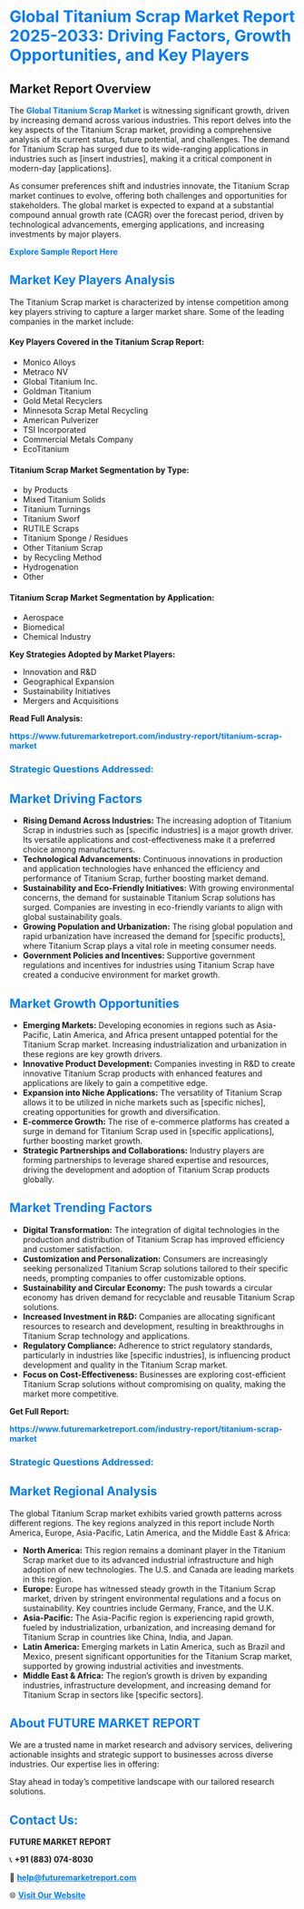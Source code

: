 <h1 style="color: #007BFF;">Global Titanium Scrap Market Report 2025-2033: Driving Factors, Growth Opportunities, and Key Players</h1>

<section id="overview">
<h2>Market Report Overview</h2>
<p>The <a href="https://www.futuremarketreport.com/industry-report/titanium-scrap-market" style="color: #007BFF; text-decoration: none;"><strong>Global Titanium Scrap Market</strong></a> is witnessing significant growth, driven by increasing demand across various industries. This report delves into the key aspects of the Titanium Scrap market, providing a comprehensive analysis of its current status, future potential, and challenges. The demand for Titanium Scrap has surged due to its wide-ranging applications in industries such as [insert industries], making it a critical component in modern-day [applications].</p>
<p>As consumer preferences shift and industries innovate, the Titanium Scrap market continues to evolve, offering both challenges and opportunities for stakeholders. The global market is expected to expand at a substantial compound annual growth rate (CAGR) over the forecast period, driven by technological advancements, emerging applications, and increasing investments by major players.</p>
</section>

<section id="overview">
<p><a href="https://www.futuremarketreport.com/request-sample/reportId=102516" style="color: #007BFF; text-decoration: none;"><strong>Explore Sample Report Here</strong></a></p>
</section>

<section id="key-players">
<h2 style="color: #007BFF;">Market Key Players Analysis</h2>
<p>The Titanium Scrap market is characterized by intense competition among key players striving to capture a larger market share. Some of the leading companies in the market include:</p>
<h4>Key Players Covered in the Titanium Scrap Report:</h4>
<ul><li>Monico Alloys</li><li>Metraco NV</li><li>Global Titanium Inc.</li><li>Goldman Titanium</li><li>Gold Metal Recyclers</li><li>Minnesota Scrap Metal Recycling</li><li>American Pulverizer</li><li>TSI Incorporated</li><li>Commercial Metals Company</li><li>EcoTitanium</li></ul>
<h4>Titanium Scrap Market Segmentation by Type:</h4>
<ul><li>by Products</li><li>Mixed Titanium Solids</li><li>Titanium Turnings</li><li>Titanium Sworf</li><li>RUTILE Scraps</li><li>Titanium Sponge / Residues</li><li>Other Titanium Scrap</li><li>by Recycling Method</li><li>Hydrogenation</li><li>Other</li></ul>

<h4>Titanium Scrap Market Segmentation by Application:</h4>
<ul><li>Aerospace</li><li>Biomedical</li><li>Chemical Industry</li></ul>
<p><strong>Key Strategies Adopted by Market Players:</strong></p>
<ul>
<li>Innovation and R&D</li>
<li>Geographical Expansion</li>
<li>Sustainability Initiatives</li>
<li>Mergers and Acquisitions</li>
</ul>
</section>

<section>
<p><strong>Read Full Analysis: </strong></p><a href="https://www.futuremarketreport.com/industry-report/titanium-scrap-market" style="color: #007BFF; text-decoration: none;"><strong>https://www.futuremarketreport.com/industry-report/titanium-scrap-market</strong></a>
<h3 style="color: #007BFF;">Strategic Questions Addressed:</h3>
</section>

<section id="driving-factors">
<h2 style="color: #007BFF;">Market Driving Factors</h2>
<ul>
<li><strong>Rising Demand Across Industries:</strong> The increasing adoption of Titanium Scrap in industries such as [specific industries] is a major growth driver. Its versatile applications and cost-effectiveness make it a preferred choice among manufacturers.</li>
<li><strong>Technological Advancements:</strong> Continuous innovations in production and application technologies have enhanced the efficiency and performance of Titanium Scrap, further boosting market demand.</li>
<li><strong>Sustainability and Eco-Friendly Initiatives:</strong> With growing environmental concerns, the demand for sustainable Titanium Scrap solutions has surged. Companies are investing in eco-friendly variants to align with global sustainability goals.</li>
<li><strong>Growing Population and Urbanization:</strong> The rising global population and rapid urbanization have increased the demand for [specific products], where Titanium Scrap plays a vital role in meeting consumer needs.</li>
<li><strong>Government Policies and Incentives:</strong> Supportive government regulations and incentives for industries using Titanium Scrap have created a conducive environment for market growth.</li>
</ul>
</section>

<section id="growth-opportunities">
<h2 style="color: #007BFF;">Market Growth Opportunities</h2>
<ul>
<li><strong>Emerging Markets:</strong> Developing economies in regions such as Asia-Pacific, Latin America, and Africa present untapped potential for the Titanium Scrap market. Increasing industrialization and urbanization in these regions are key growth drivers.</li>
<li><strong>Innovative Product Development:</strong> Companies investing in R&D to create innovative Titanium Scrap products with enhanced features and applications are likely to gain a competitive edge.</li>
<li><strong>Expansion into Niche Applications:</strong> The versatility of Titanium Scrap allows it to be utilized in niche markets such as [specific niches], creating opportunities for growth and diversification.</li>
<li><strong>E-commerce Growth:</strong> The rise of e-commerce platforms has created a surge in demand for Titanium Scrap used in [specific applications], further boosting market growth.</li>
<li><strong>Strategic Partnerships and Collaborations:</strong> Industry players are forming partnerships to leverage shared expertise and resources, driving the development and adoption of Titanium Scrap products globally.</li>
</ul>
</section>

<section id="trending-factors">
<h2 style="color: #007BFF;">Market Trending Factors</h2>
<ul>
<li><strong>Digital Transformation:</strong> The integration of digital technologies in the production and distribution of Titanium Scrap has improved efficiency and customer satisfaction.</li>
<li><strong>Customization and Personalization:</strong> Consumers are increasingly seeking personalized Titanium Scrap solutions tailored to their specific needs, prompting companies to offer customizable options.</li>
<li><strong>Sustainability and Circular Economy:</strong> The push towards a circular economy has driven demand for recyclable and reusable Titanium Scrap solutions.</li>
<li><strong>Increased Investment in R&D:</strong> Companies are allocating significant resources to research and development, resulting in breakthroughs in Titanium Scrap technology and applications.</li>
<li><strong>Regulatory Compliance:</strong> Adherence to strict regulatory standards, particularly in industries like [specific industries], is influencing product development and quality in the Titanium Scrap market.</li>
<li><strong>Focus on Cost-Effectiveness:</strong> Businesses are exploring cost-efficient Titanium Scrap solutions without compromising on quality, making the market more competitive.</li>
</ul>
</section>

<section>
<p><strong>Get Full Report: </strong></p><a href="https://www.futuremarketreport.com/industry-report/titanium-scrap-market" style="color: #007BFF; text-decoration: none;"><strong>https://www.futuremarketreport.com/industry-report/titanium-scrap-market</strong></a>
<h3 style="color: #007BFF;">Strategic Questions Addressed:</h3>
</section>


<section id="regional-analysis">
<h2 style="color: #007BFF;">Market Regional Analysis</h2>
<p>The global Titanium Scrap market exhibits varied growth patterns across different regions. The key regions analyzed in this report include North America, Europe, Asia-Pacific, Latin America, and the Middle East & Africa:</p>
<ul>
<li><strong>North America:</strong> This region remains a dominant player in the Titanium Scrap market due to its advanced industrial infrastructure and high adoption of new technologies. The U.S. and Canada are leading markets in this region.</li>
<li><strong>Europe:</strong> Europe has witnessed steady growth in the Titanium Scrap market, driven by stringent environmental regulations and a focus on sustainability. Key countries include Germany, France, and the U.K.</li>
<li><strong>Asia-Pacific:</strong> The Asia-Pacific region is experiencing rapid growth, fueled by industrialization, urbanization, and increasing demand for Titanium Scrap in countries like China, India, and Japan.</li>
<li><strong>Latin America:</strong> Emerging markets in Latin America, such as Brazil and Mexico, present significant opportunities for the Titanium Scrap market, supported by growing industrial activities and investments.</li>
<li><strong>Middle East & Africa:</strong> The region’s growth is driven by expanding industries, infrastructure development, and increasing demand for Titanium Scrap in sectors like [specific sectors].</li>
</ul>
</section>

<footer>
<h2 style="color: #007BFF;">About FUTURE MARKET REPORT</h2>
<p>We are a trusted name in market research and advisory services, delivering actionable insights and strategic support to businesses across diverse industries. Our expertise lies in offering:</p>

<p>Stay ahead in today’s competitive landscape with our tailored research solutions.</p>

<h2 style="color: #007BFF;">Contact Us:</h2>
<p><strong>FUTURE MARKET REPORT</strong></p>
<p>📞 <strong>+91 (883) 074-8030</strong></p>
<p>📧 <strong><a href="mailto:help@futuremarketreport.com" style="color: #007BFF;">help@futuremarketreport.com</a></strong></p>
<p>🌐 <strong><a href="https://www.futuremarketreport.com/" style="color: #007BFF;">Visit Our Website</a></strong></p>
</footer>